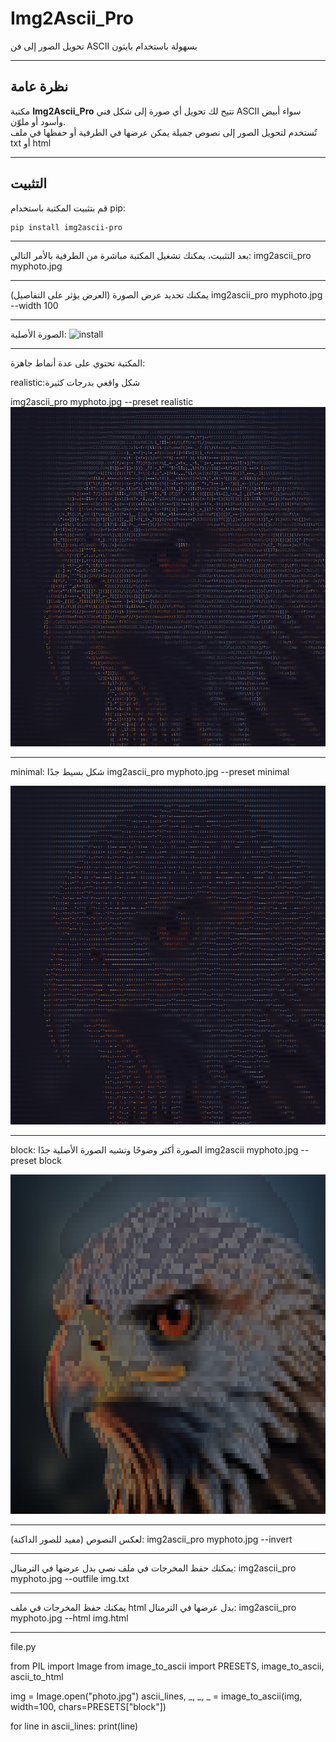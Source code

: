 # Img2Ascii_Pro
تحويل الصور إلى فن ASCII بسهولة باستخدام بايثون  

---

## نظرة عامة  
مكتبة **Img2Ascii_Pro** تتيح لك تحويل أي صورة إلى شكل فني ASCII سواء أبيض وأسود أو ملوّن.  
تُستخدم لتحويل الصور إلى نصوص جميلة يمكن عرضها في الطرفية أو حفظها في ملف txt أو html

---

## التثبيت

قم بتثبيت المكتبة باستخدام pip:

```bash
pip install img2ascii-pro
```
---
بعد التثبيت، يمكنك تشغيل المكتبة مباشرة من الطرفية بالأمر التالي:
img2ascii_pro myphoto.jpg

---
يمكنك تحديد عرض الصورة (العرض يؤثر على التفاصيل)
img2ascii_pro myphoto.jpg --width 100

---
الصورة الأصلية:
![install](images_ascii/eagle.jpg)

---
المكتبة تحتوي على عدة أنماط جاهزة:

realistic:شكل واقعي بدرجات كثيرة

img2ascii_pro myphoto.jpg --preset realistic
![install](images_ascii/realistic.png)

---
minimal: شكل بسيط جدًا
img2ascii_pro myphoto.jpg --preset minimal

![install](images_ascii/minimal.png)

---
block: الصورة أكثر وضوحًا وتشبه الصورة الأصلية جدًا
img2ascii myphoto.jpg --preset block

![install](images_ascii/block.png)

---
لعكس النصوص (مفيد للصور الداكنة):
img2ascii_pro myphoto.jpg --invert

---
يمكنك حفظ المخرجات في ملف نصي بدل عرضها في الترمنال:
img2ascii_pro myphoto.jpg --outfile img.txt

---
يمكنك حفظ المخرجات في ملف html بدل عرضها في الترمنال:
img2ascii_pro myphoto.jpg --html img.html

---
file.py

from PIL import Image
from image_to_ascii import PRESETS, image_to_ascii, ascii_to_html

img = Image.open("photo.jpg")
ascii_lines, _, _, _ = image_to_ascii(img, width=100, chars=PRESETS["block"])

for line in ascii_lines:
    print(line)

